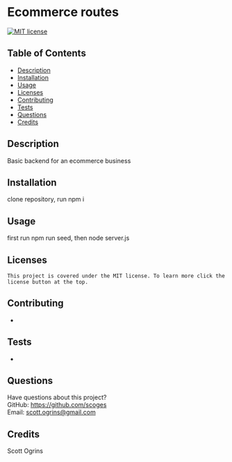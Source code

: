 # Ecommerce routes

  [![MIT license](https://img.shields.io/badge/License-MIT-blue.svg)](https://opensource.org/licenses/MIT)

  ## Table of Contents
  * [Description](#description)
  * [Installation](#installation)
  * [Usage](#usage)
  * [Licenses](#licenses)
  * [Contributing](#contributing)
  * [Tests](#tests)
  * [Questions](#questions)
  * [Credits](#credits)

  ## Description
  Basic backend for an ecommerce business

  ## Installation
  clone repository, run npm i

  ## Usage
  first run npm run seed, then node server.js

  ## Licenses
    This project is covered under the MIT license. To learn more click the license button at the top.

  ## Contributing
  -

  ## Tests
  -

  ## Questions
  Have questions about this project?  
  GitHub: https://github.com/scoges  
  Email: scott.ogrins@gmail.com

  ## Credits
  Scott Ogrins
